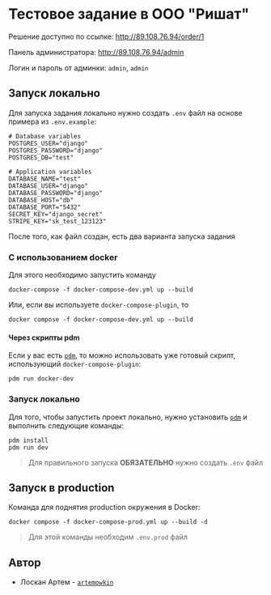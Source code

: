 # Тестовое задание в ООО "Ришат"

Решение доступно по ссылке: http://89.108.76.94/order/1

Панель администратора: http://89.108.76.94/admin

Логин и пароль от админки: `admin`, `admin`

## Запуск локально

Для запуска задания локально нужно создать `.env` файл на основе примера из `.env.example`:

```
# Database variables
POSTGRES_USER="django"
POSTGRES_PASSWORD="django"
POSTGRES_DB="test"

# Application variables
DATABASE_NAME="test"
DATABASE_USER="django"
DATABASE_PASSWORD="django"
DATABASE_HOST="db"
DATABASE_PORT="5432"
SECRET_KEY="django_secret"
STRIPE_KEY="sk_test_123123"
```

После того, как файл создан, есть два варианта запуска задания

### С использованием docker

Для этого необходимо запустить команду

```
docker-compose -f docker-compose-dev.yml up --build
```

Или, если вы используете `docker-compose-plugin`, то

```
docker compose -f docker-compose-dev.yml up --build
```

#### Через скрипты pdm

Если у вас есть [`pdm`](https://pdm.fming.dev/latest/), то можно использовать уже готовый
скрипт, использующий `docker-compose-plugin`:

```
pdm run docker-dev
```

### Запуск локально

Для того, чтобы запустить проект локально, нужно установить
[`pdm`](https://pdm.fming.dev/latest/) и выполнить следующие команды:

```
pdm install
pdm run dev
```

> Для правильного запуска **ОБЯЗАТЕЛЬНО** нужно создать `.env` файл

## Запуск в production

Команда для поднятия production окружения в Docker:

```
docker compose -f docker-compose-prod.yml up --build -d
```

> Для этой команды необходим `.env.prod` файл

## Автор

- Лоскан Артем - [`artemowkin`](https://github.com/artemowkin)